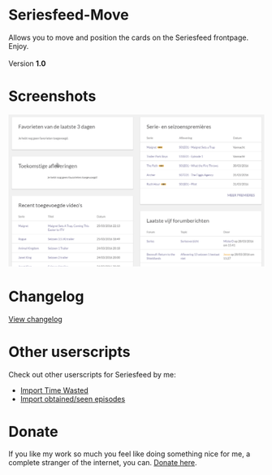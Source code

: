 # Seriesfeed-Move
Allows you to move and position the cards on the Seriesfeed frontpage.
<BR/>
Enjoy.
<BR/><BR/>
Version <strong>1.0</strong>

# Screenshots
![Version 1.0](https://raw.githubusercontent.com/TomONeill/Seriesfeed-Move/master/Screenshots/1.0.gif "Version 1.0")

# Changelog
<A HREF="https://raw.githubusercontent.com/TomONeill/Seriesfeed-Move/master/Changelog.txt">View changelog</A>

# Other userscripts
Check out other userscripts for Seriesfeed by me:<BR/>
<ul>
    <li><A HREF="https://github.com/TomONeill/Seriesfeed-Import-Time-Wasted">Import Time Wasted</A></li>
    <li><A HREF="https://github.com/TomONeill/Seriesfeed-Importer">Import obtained/seen episodes</A></li>
</ul>

# Donate
If you like my work so much you feel like doing something nice for me, a complete stranger of the internet, you can. <A HREF="https://www.paypal.me/TomONeill">Donate here</A>.
